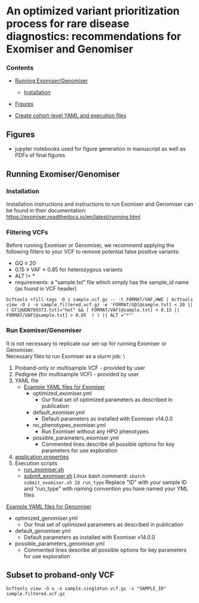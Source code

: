 # An optimized variant prioritization process for rare disease diagnostics: recommendations for Exomiser and Genomiser
### Contents
- [Running Exomiser/Genomiser](https://github.com/icooperstein/exomiser_optimization#Installation-and-running-Exomiser-and-Genomiser)
    - [Installation](https://github.com/icooperstein/exomiser_optimization#installation)
- [Figures](https://github.com/icooperstein/exomiser_optimization#figures)

- [Create cohort-level YAML and execution files](https://github.com/icooperstein/exomiser_optimization/blob/main/manuscript/analyses/create_multiple_exomiser_run_scripts.py.py)

## Figures
* jupyter notebooks used for figure generation in manuscript as well as PDFs of final figures


## Running Exomiser/Genomiser
### Installation
Installation instructions and instructions to run Exomiser and Genomiser can be found in their documentation: https://exomiser.readthedocs.io/en/latest/running.html
### Filtering VCFs
Before running Exomiser or Genomiser, we recommend applying the following filters to your VCF to remove potential false positive variants:
* GQ ≥ 20
* 0.15 ≤ VAF ≤ 0.85 for heterozygous variants
* ALT != *
* requirements: a "sample.txt" file which simply has the sample_id name (as found in VCF header)

```
bcftools +fill-tags -O z sample.vcf.gz -- -t FORMAT/VAF,HWE | bcftools view -O z -o sample.filtered.vcf.gz -e 'FORMAT/GQ[@sample.txt] < 20 || ( GT[@UDN789373.txt]="het" && ( FORMAT/VAF[@sample.txt] < 0.15 || FORMAT/VAF[@sample.txt] > 0.85  ) ) || ALT ="*"'

```

### Run Exomiser/Genomiser
It is not necessary to replicate our set-up for running Exomiser or Genomiser. \
Necessary files to run Exomiser as a slurm job: \
1. Proband-only or multisample VCF - provided by user
2. Pedigree (for multisample VCF) - provided by user
3. YAML file
    - [Example YAML files for Exomiser](https://github.com/icooperstein/exomiser_optimization/blob/main/run_exomiser/yml_files) 
        - optimized_exomiser.yml
            - Our final set of optimized parameters as described in publication
        - default_exomiser.yml
            - Default parameters as installed with Exomiser v14.0.0
        - no_phenotypes_exomiser.yml
            - Run Exomiser without any HPO phenotypes
        - possible_parameters_exomiser.yml
            - Commented lines describe all possible options for key parameters for use exploration
4. [application.properties](https://github.com/icooperstein/exomiser_optimization/blob/main/run_exomiser/application.properties)
5. Execution scripts
    - [run_exomiser.sh](https://github.com/icooperstein/exomiser_optimization/blob/main/run_exomiser/run_exomiser.sh)
    - [submit_exomiser.sh](https://github.com/icooperstein/exomiser_optimization/blob/main/run_exomiser/submit_exomiser.sh)
Linux bash command: ```sbatch submit_exomiser.sh ID run_type```
Replace "ID" with your sample ID and "run_type" with naming convention you have named your YML files


[Example YAML files for Genomiser](https://github.com/icooperstein/exomiser_optimization/blob/main/run_genomiser/yml_files)
- optimized_genomiser.yml
    - Our final set of optimized parameters as described in publication
- default_genomiser.yml
    - Default parameters as installed with Exomiser v14.0.0
- possible_parameters_genomiser.yml
    - Commented lines describe all possible options for key parameters for use exploration

## Subset to proband-only VCF

```
bcftools view -O u -o sample.singleton.vcf.gz -s "SAMPLE_ID" sample.filtered.vcf.gz

```


